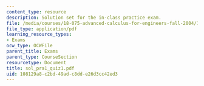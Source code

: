```yaml
---
content_type: resource
description: Solution set for the in-class practice exam.
file: /media/courses/18-075-advanced-calculus-for-engineers-fall-2004/108129a8c2bd49adc8dde26d3cc42ed3_sol_pra1_quiz1.pdf
file_type: application/pdf
learning_resource_types:
- Exams
ocw_type: OCWFile
parent_title: Exams
parent_type: CourseSection
resourcetype: Document
title: sol_pra1_quiz1.pdf
uid: 108129a8-c2bd-49ad-c8dd-e26d3cc42ed3
---
```

